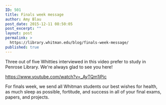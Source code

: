 ```yaml
---
ID: 501
title: Finals week message
author: Amy Blau
post_date: 2015-12-11 08:50:05
post_excerpt: ""
layout: post
permalink: >
  https://library.whitman.edu/blog/finals-week-message/
published: true
---
```

Three out of five Whitties interviewed in this video prefer to study in Penrose Library. We're always glad to see you here!

https://www.youtube.com/watch?v=_AyTQm1jPic

For finals week, we send all Whitman students our best wishes for health, as much sleep as possible, fortitude, and success in all of your final exams, papers, and projects.